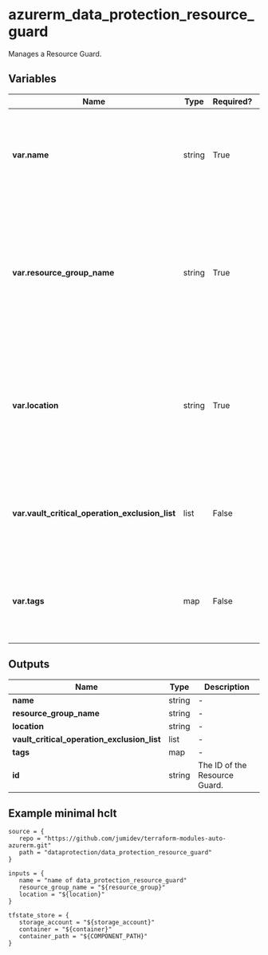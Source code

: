 # azurerm_data_protection_resource_guard

Manages a Resource Guard.

## Variables

| Name | Type | Required? |  Description |
| ---- | ---- | --------- |  ----------- |
| **var.name** | string | True | The name of the Resource Guard. Changing this forces a new resource to be created. | 
| **var.resource_group_name** | string | True | The name of the Resource Group where the Resource Guard should exist. Changing this forces a new resource to be created. | 
| **var.location** | string | True | The Azure Region where the Resource Guard should exist. Changing this forces a new resource to be created. | 
| **var.vault_critical_operation_exclusion_list** | list | False | A list of the critical operations which are not protected by this Resource Guard. | 
| **var.tags** | map | False | A mapping of tags which should be assigned to the Resource Guard. | 



## Outputs

| Name | Type | Description |
| ---- | ---- | --------- | 
| **name** | string  | - | 
| **resource_group_name** | string  | - | 
| **location** | string  | - | 
| **vault_critical_operation_exclusion_list** | list  | - | 
| **tags** | map  | - | 
| **id** | string  | The ID of the Resource Guard. | 

## Example minimal hclt

```hcl
source = {
   repo = "https://github.com/jumidev/terraform-modules-auto-azurerm.git" 
   path = "dataprotection/data_protection_resource_guard" 
}

inputs = {
   name = "name of data_protection_resource_guard" 
   resource_group_name = "${resource_group}" 
   location = "${location}" 
}

tfstate_store = {
   storage_account = "${storage_account}" 
   container = "${container}" 
   container_path = "${COMPONENT_PATH}" 
}


```